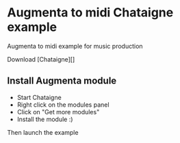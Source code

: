 ﻿Augmenta to midi Chataigne example
==========================

Augmenta to midi example for music production

Download [Chataigne][]

Install Augmenta module
-----------------------

- Start Chataigne
- Right click on the modules panel
- Click on "Get more modules"
- Install the module :)

Then launch the example
